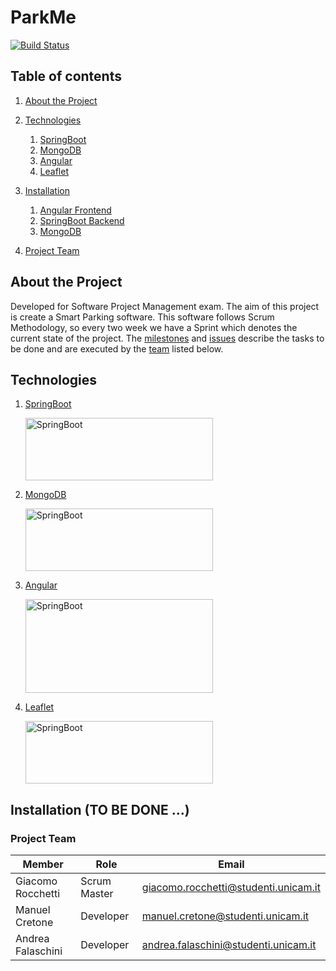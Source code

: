 # ParkMe

[![Build Status](http://apromore.unicam.it/jenkins/job/SPM2020LMP/badge/icon)](http://apromore.unicam.it/jenkins/job/SPM2020LMP/)
 
## Table of contents

1. [About the Project](#about)
   
2. [Technologies](#technologies)
   
    1. [SpringBoot](#tools_springboot)
    2. [MongoDB](#tools_mongodb)
    3. [Angular](#tools_angular)
	4. [Leaflet](#tools_leaflet)

3. [Installation](#installation)
	1. [Angular Frontend](#installation_angular)
	2. [SpringBoot Backend](#installation_springboot)
	3. [MongoDB](#installation_mongodb)

4. [Project Team](#project_team)



## About the Project <a name="about"/>
Developed for Software Project Management exam.
The aim of this project is create a Smart Parking software.
This software follows Scrum Methodology, so every two week we have a Sprint which denotes the current state of the project.
The [milestones](https://github.com/FabrizioFornari/SPM2020-LMP/milestones) and [issues](https://github.com/FabrizioFornari/SPM2020-LMP/issues) describe the tasks to be done and are executed by the [team](#project_team) listed below.

## Technologies <a name="technologies"/>

1. [SpringBoot](https://spring.io/projects/spring-boot)

	<img src="https://spring.io/images/spring-logo-9146a4d3298760c2e7e49595184e1975.svg" alt="SpringBoot" width="300" height="100" />

2. [MongoDB](https://www.mongodb.com/it)

	<img src="https://www.vipmind.me/images/mongodb-logo.png" alt="SpringBoot" width="300" height="100" />

3. [Angular](https://angular.io/)

	<img src="https://angular.io/assets/images/logos/angular/angular.svg" alt="SpringBoot" width="300" height="150" />

4. [Leaflet](https://leafletjs.com/)

	<img src="https://leafletjs.com/docs/images/logo.png" alt="SpringBoot" width="300" height="100" />

## Installation (TO BE DONE ...) <a name="installation"/>


### Project Team <a name="project_team"/>
Member | Role | Email |
---- | ---- | ---- |
Giacomo Rocchetti | Scrum Master| <giacomo.rocchetti@studenti.unicam.it> |
 Manuel Cretone| Developer | <manuel.cretone@studenti.unicam.it> |
 Andrea Falaschini| Developer | <andrea.falaschini@studenti.unicam.it> |
